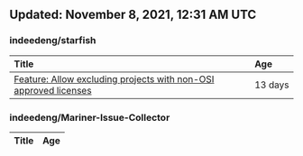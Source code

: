## Updated: November 8, 2021, 12:31 AM UTC


### indeedeng/starfish
|**Title**|**Age**|
|:----|:----|
|[Feature: Allow excluding projects with non-OSI approved licenses](https://github.com/indeedeng/starfish/issues/126)|13&nbsp;days|


### indeedeng/Mariner-Issue-Collector
|**Title**|**Age**|
|:----|:----|